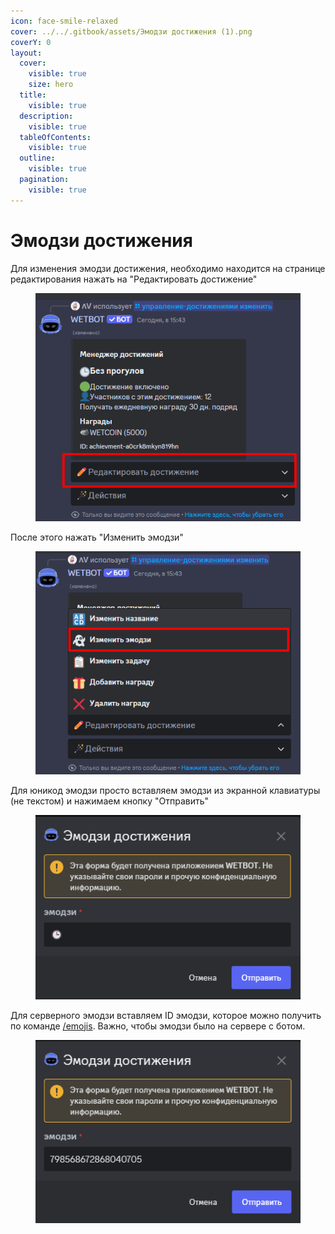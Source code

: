 ```yaml
---
icon: face-smile-relaxed
cover: ../../.gitbook/assets/Эмодзи достижения (1).png
coverY: 0
layout:
  cover:
    visible: true
    size: hero
  title:
    visible: true
  description:
    visible: true
  tableOfContents:
    visible: true
  outline:
    visible: true
  pagination:
    visible: true
---
```


# Эмодзи достижения

Для изменения эмодзи достижения, необходимо находится на странице редактирования нажать на "Редактировать достижение"

<figure><img src="../../.gitbook/assets/image (6).png" alt=""><figcaption></figcaption></figure>

После этого нажать "Изменить эмодзи"

<figure><img src="../../.gitbook/assets/image (11).png" alt=""><figcaption></figcaption></figure>

Для юникод эмодзи просто вставляем эмодзи из экранной клавиатуры (не текстом) и нажимаем кнопку "Отправить"

<figure><img src="../../.gitbook/assets/image (12).png" alt=""><figcaption></figcaption></figure>

Для серверного эмодзи вставляем ID эмодзи, которое можно получить по команде [/emojis](../../commands/general.md). Важно, чтобы эмодзи было на сервере с ботом.

<figure><img src="../../.gitbook/assets/image (13).png" alt=""><figcaption></figcaption></figure>

